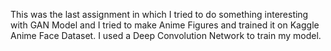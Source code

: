 This was the last assignment in which I tried to do something interesting with GAN Model and I tried to make Anime Figures and trained it on Kaggle Anime Face Dataset. I used a Deep Convolution Network to train my model. 
